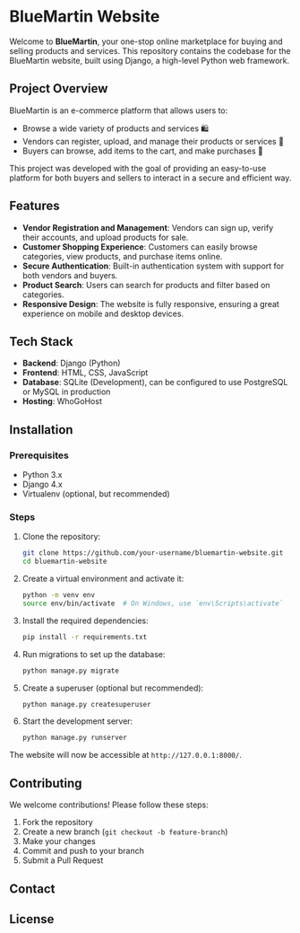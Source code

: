 # BlueMartin Website

Welcome to **BlueMartin**, your one-stop online marketplace for buying and selling products and services. This repository contains the codebase for the BlueMartin website, built using Django, a high-level Python web framework.

## Project Overview

BlueMartin is an e-commerce platform that allows users to:
- Browse a wide variety of products and services 🛍️
- Vendors can register, upload, and manage their products or services 🎉
- Buyers can browse, add items to the cart, and make purchases 🛒
  
This project was developed with the goal of providing an easy-to-use platform for both buyers and sellers to interact in a secure and efficient way.

## Features

- **Vendor Registration and Management**: Vendors can sign up, verify their accounts, and upload products for sale.
- **Customer Shopping Experience**: Customers can easily browse categories, view products, and purchase items online.
- **Secure Authentication**: Built-in authentication system with support for both vendors and buyers.
- **Product Search**: Users can search for products and filter based on categories.
- **Responsive Design**: The website is fully responsive, ensuring a great experience on mobile and desktop devices.

## Tech Stack

- **Backend**: Django (Python)
- **Frontend**: HTML, CSS, JavaScript
- **Database**: SQLite (Development), can be configured to use PostgreSQL or MySQL in production
- **Hosting**: WhoGoHost

## Installation

### Prerequisites

- Python 3.x
- Django 4.x
- Virtualenv (optional, but recommended)

### Steps

1. Clone the repository:

    ```bash
    git clone https://github.com/your-username/bluemartin-website.git
    cd bluemartin-website
    ```

2. Create a virtual environment and activate it:

    ```bash
    python -m venv env
    source env/bin/activate  # On Windows, use `env\Scripts\activate`
    ```

3. Install the required dependencies:

    ```bash
    pip install -r requirements.txt
    ```

4. Run migrations to set up the database:

    ```bash
    python manage.py migrate
    ```

5. Create a superuser (optional but recommended):

    ```bash
    python manage.py createsuperuser
    ```

6. Start the development server:

    ```bash
    python manage.py runserver
    ```

The website will now be accessible at `http://127.0.0.1:8000/`.

## Contributing

We welcome contributions! Please follow these steps:

1. Fork the repository
2. Create a new branch (`git checkout -b feature-branch`)
3. Make your changes
4. Commit and push to your branch
5. Submit a Pull Request

## Contact


## License
